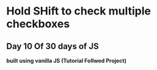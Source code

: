 # Hold SHift to check multiple checkboxes

## Day 10 Of 30 days of JS

**built using vanilla JS
(Tutorial Follwed Project)**    